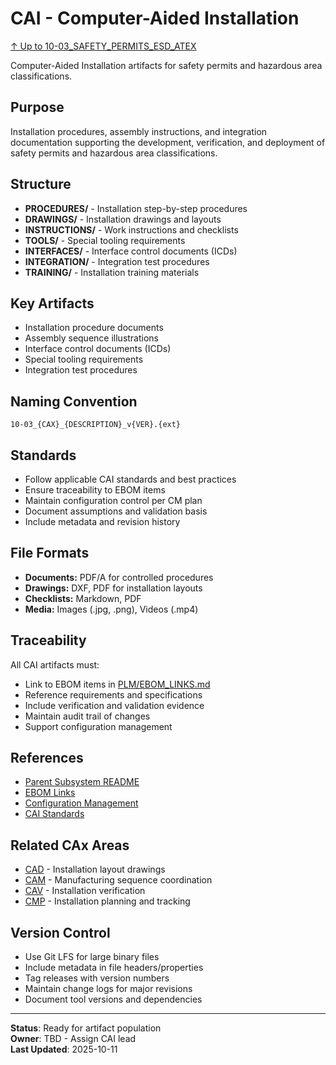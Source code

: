 # CAI - Computer-Aided Installation

[↑ Up to 10-03_SAFETY_PERMITS_ESD_ATEX](../../../README.md)

Computer-Aided Installation artifacts for safety permits and hazardous area classifications.

## Purpose

Installation procedures, assembly instructions, and integration documentation supporting the development, verification, and deployment of safety permits and hazardous area classifications.

## Structure

- **PROCEDURES/** - Installation step-by-step procedures
- **DRAWINGS/** - Installation drawings and layouts
- **INSTRUCTIONS/** - Work instructions and checklists
- **TOOLS/** - Special tooling requirements
- **INTERFACES/** - Interface control documents (ICDs)
- **INTEGRATION/** - Integration test procedures
- **TRAINING/** - Installation training materials

## Key Artifacts

- Installation procedure documents
- Assembly sequence illustrations
- Interface control documents (ICDs)
- Special tooling requirements
- Integration test procedures

## Naming Convention

```
10-03_{CAX}_{DESCRIPTION}_v{VER}.{ext}
```

## Standards

- Follow applicable CAI standards and best practices
- Ensure traceability to EBOM items
- Maintain configuration control per CM plan
- Document assumptions and validation basis
- Include metadata and revision history

## File Formats

- **Documents:** PDF/A for controlled procedures
- **Drawings:** DXF, PDF for installation layouts
- **Checklists:** Markdown, PDF
- **Media:** Images (.jpg, .png), Videos (.mp4)

## Traceability

All CAI artifacts must:
- Link to EBOM items in [PLM/EBOM_LINKS.md](../EBOM_LINKS.md)
- Reference requirements and specifications
- Include verification and validation evidence
- Maintain audit trail of changes
- Support configuration management

## References

- [Parent Subsystem README](../../../README.md)
- [EBOM Links](../EBOM_LINKS.md)
- [Configuration Management](../../../../../../../../../../../../../00-PROGRAM/CONFIG_MGMT/)
- [CAI Standards](../../../../../../../../../../../../../00-PROGRAM/STANDARDS/CAI/)

## Related CAx Areas

- [CAD](../CAD/) - Installation layout drawings
- [CAM](../CAM/) - Manufacturing sequence coordination
- [CAV](../CAV/) - Installation verification
- [CMP](../CMP/) - Installation planning and tracking

## Version Control

- Use Git LFS for large binary files
- Include metadata in file headers/properties
- Tag releases with version numbers
- Maintain change logs for major revisions
- Document tool versions and dependencies

---

**Status**: Ready for artifact population  
**Owner**: TBD - Assign CAI lead  
**Last Updated**: 2025-10-11
